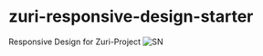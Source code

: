 # zuri-responsive-design-starter
Responsive Design for Zuri-Project
![SN](https://user-images.githubusercontent.com/64631869/173113714-5b3bc51c-7d27-479b-91ba-39aa8b7644e1.PNG)

